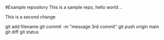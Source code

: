#Example repository
This is a sample repo, hello world ..

This is a second change


git add filename
git commit -m "message 3rd commit"
git push origin main
git diff
git status